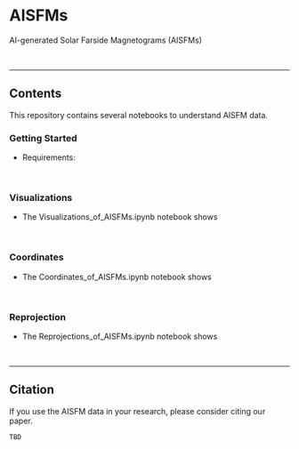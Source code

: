 # AISFMs

AI-generated Solar Farside Magnetograms (AISFMs)

<br/>

------------

## Contents

This repository contains several notebooks to understand AISFM data.

### Getting Started

* Requirements:

<br/>

### Visualizations

* The Visualizations_of_AISFMs.ipynb notebook shows 

<br/>

### Coordinates

* The Coordinates_of_AISFMs.ipynb notebook shows 


<br/>

### Reprojection

* The Reprojections_of_AISFMs.ipynb notebook shows 

<br/>


------------

## Citation

If you use the AISFM data in your research, please consider citing our paper.

    TBD
